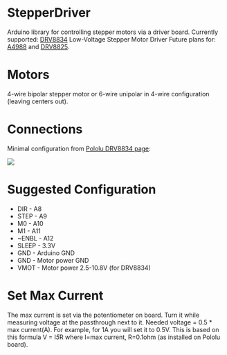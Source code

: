 StepperDriver
=============

Arduino library for controlling stepper motors via a driver board.
Currently supported: <a href="https://www.pololu.com/product/2134">DRV8834</a> Low-Voltage Stepper Motor Driver
Future plans for: <a href="https://www.pololu.com/product/1182">A4988</a> and
<a href="https://www.pololu.com/product/2131">DRV8825</a>.

Motors
======

4-wire bipolar stepper motor or 6-wire unipolar in 4-wire configuration (leaving centers out).

Connections
===========

Minimal configuration from <a href="https://www.pololu.com/product/2134">Pololu DRV8834 page</a>:

<img src="https://a.pololu-files.com/picture/0J4344.600.png">

Suggested Configuration
=======================

- DIR - A8
- STEP - A9
- M0 - A10
- M1 - A11
- ~ENBL - A12
- SLEEP - 3.3V
- GND - Arduino GND
- GND - Motor power GND
- VMOT - Motor power 2.5-10.8V (for DRV8834)

Set Max Current
===============

The max current is set via the potentiometer on board.
Turn it while measuring voltage at the passthrough next to it.
Needed voltage = 0.5 * max current(A). For example, for 1A you will set it to 0.5V.
This is based on this formula V = I*5*R where I=max current, R=0.1ohm (as installed on Pololu board).
